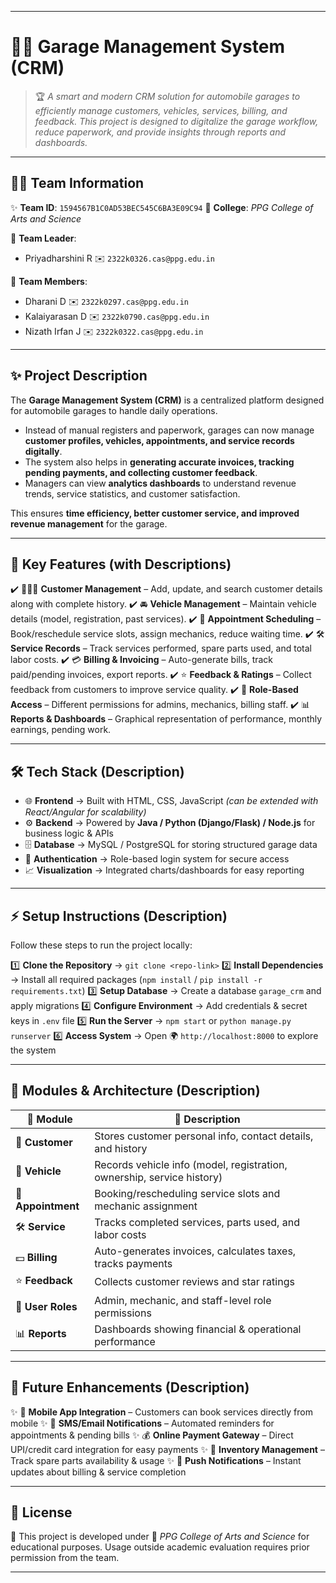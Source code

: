 
---

# 🚗🔧 **Garage Management System (CRM)**

> 🏆 *A smart and modern CRM solution for automobile garages to efficiently manage customers, vehicles, services, billing, and feedback. This project is designed to digitalize the garage workflow, reduce paperwork, and provide insights through reports and dashboards.*

---

## 👩‍💻 **Team Information**

✨ **Team ID**: `1594567B1C0AD53BEC545C6BA3E09C94`
🏫 **College**: *PPG College of Arts and Science*

👑 **Team Leader**:

* Priyadharshini R ✉️ `2322k0326.cas@ppg.edu.in`

🤝 **Team Members**:

* Dharani D ✉️ `2322k0297.cas@ppg.edu.in`
* Kalaiyarasan D ✉️ `2322k0790.cas@ppg.edu.in`
* Nizath Irfan J ✉️ `2322k0322.cas@ppg.edu.in`

---

## ✨ **Project Description**

The **Garage Management System (CRM)** is a centralized platform designed for automobile garages to handle daily operations.

* Instead of manual registers and paperwork, garages can now manage **customer profiles, vehicles, appointments, and service records digitally**.
* The system also helps in **generating accurate invoices, tracking pending payments, and collecting customer feedback**.
* Managers can view **analytics dashboards** to understand revenue trends, service statistics, and customer satisfaction.

This ensures **time efficiency, better customer service, and improved revenue management** for the garage.

---

## 🌟 **Key Features (with Descriptions)**

✔️ 🧑‍🤝‍🧑 **Customer Management** – Add, update, and search customer details along with complete history.
✔️ 🚘 **Vehicle Management** – Maintain vehicle details (model, registration, past services).
✔️ 📅 **Appointment Scheduling** – Book/reschedule service slots, assign mechanics, reduce waiting time.
✔️ 🛠️ **Service Records** – Track services performed, spare parts used, and total labor costs.
✔️ 💳 **Billing & Invoicing** – Auto-generate bills, track paid/pending invoices, export reports.
✔️ ⭐ **Feedback & Ratings** – Collect feedback from customers to improve service quality.
✔️ 🔐 **Role-Based Access** – Different permissions for admins, mechanics, billing staff.
✔️ 📊 **Reports & Dashboards** – Graphical representation of performance, monthly earnings, pending work.

---

## 🛠️ **Tech Stack (Description)**

* 🌐 **Frontend** → Built with HTML, CSS, JavaScript *(can be extended with React/Angular for scalability)*
* ⚙️ **Backend** → Powered by **Java / Python (Django/Flask) / Node.js** for business logic & APIs
* 🗄️ **Database** → MySQL / PostgreSQL for storing structured garage data
* 🔑 **Authentication** → Role-based login system for secure access
* 📈 **Visualization** → Integrated charts/dashboards for easy reporting

---

## ⚡ **Setup Instructions (Description)**

Follow these steps to run the project locally:

1️⃣ **Clone the Repository** → `git clone <repo-link>`
2️⃣ **Install Dependencies** → Install all required packages (`npm install` / `pip install -r requirements.txt`)
3️⃣ **Setup Database** → Create a database `garage_crm` and apply migrations
4️⃣ **Configure Environment** → Add credentials & secret keys in `.env` file
5️⃣ **Run the Server** → `npm start` or `python manage.py runserver`
6️⃣ **Access System** → Open 🌍 `http://localhost:8000` to explore the system

---

## 📂 **Modules & Architecture (Description)**

| 🧩 **Module**      | 📖 **Description**                                                     |
| ------------------ | ---------------------------------------------------------------------- |
| 👥 **Customer**    | Stores customer personal info, contact details, and history            |
| 🚗 **Vehicle**     | Records vehicle info (model, registration, ownership, service history) |
| 📅 **Appointment** | Booking/rescheduling service slots and mechanic assignment             |
| 🛠️ **Service**    | Tracks completed services, parts used, and labor costs                 |
| 💵 **Billing**     | Auto-generates invoices, calculates taxes, tracks payments             |
| ⭐ **Feedback**     | Collects customer reviews and star ratings                             |
| 🔑 **User Roles**  | Admin, mechanic, and staff-level role permissions                      |
| 📊 **Reports**     | Dashboards showing financial & operational performance                 |

---

## 🔮 **Future Enhancements (Description)**

✨ 📱 **Mobile App Integration** – Customers can book services directly from mobile
✨ 📩 **SMS/Email Notifications** – Automated reminders for appointments & pending bills
✨ 💰 **Online Payment Gateway** – Direct UPI/credit card integration for easy payments
✨ 🏪 **Inventory Management** – Track spare parts availability & usage
✨ 🔔 **Push Notifications** – Instant updates about billing & service completion

---

## 📜 License

📝 This project is developed under 🏫 *PPG College of Arts and Science* for educational purposes.
Usage outside academic evaluation requires prior permission from the team.

---

